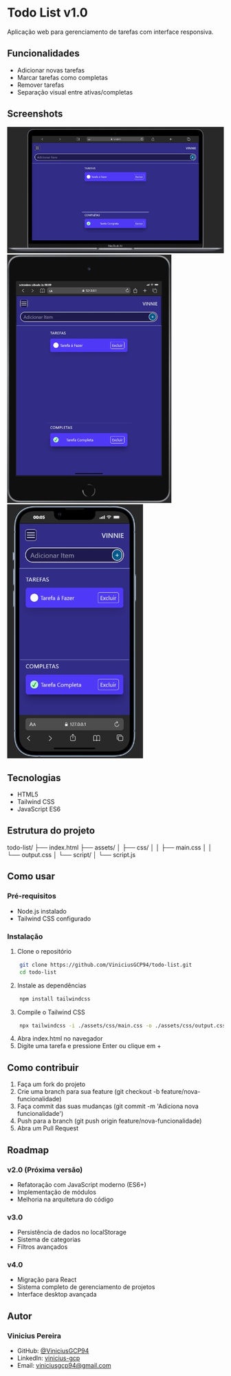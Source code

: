 # Todo List v1.0

Aplicação web para gerenciamento de tarefas com interface responsiva.

## Funcionalidades
- Adicionar novas tarefas
- Marcar tarefas como completas
- Remover tarefas
- Separação visual entre ativas/completas

## Screenshots
![Todo List Preview - Desktop](./assets/images/TODO_LIST-V1-Desktop.png)
![Todo List Preview - Tablet](./assets/images/TODO_LIST-V1-Tablet.png)
![Todo List Preview - Mobile](./assets/images/TODO_LIST-V1-Mobile.png)

## Tecnologias
- HTML5
- Tailwind CSS  
- JavaScript ES6

## Estrutura do projeto
todo-list/
├── index.html
├── assets/
│   ├── css/
│   │   ├── main.css
│   │   └── output.css
│   └── script/
│       └── script.js

## Como usar

### Pré-requisitos
- Node.js instalado
- Tailwind CSS configurado

### Instalação

1. Clone o repositório
```bash
    git clone https://github.com/ViniciusGCP94/todo-list.git
    cd todo-list
```
2. Instale as dependências
```bash
    npm install tailwindcss
```
3. Compile o Tailwind CSS
```bash
    npx tailwindcss -i ./assets/css/main.css -o ./assets/css/output.css --watch
```

4. Abra index.html no navegador
5. Digite uma tarefa e pressione Enter ou clique em +

## Como contribuir
1. Faça um fork do projeto
2. Crie uma branch para sua feature (git checkout -b feature/nova-funcionalidade)
3. Faça commit das suas mudanças (git commit -m 'Adiciona nova funcionalidade')
4. Push para a branch (git push origin feature/nova-funcionalidade)
5. Abra um Pull Request

## Roadmap

### v2.0 (Próxima versão)
- Refatoração com JavaScript moderno (ES6+)
- Implementação de módulos
- Melhoria na arquitetura do código

### v3.0
- Persistência de dados no localStorage
- Sistema de categorias
- Filtros avançados

### v4.0
- Migração para React
- Sistema completo de gerenciamento de projetos
- Interface desktop avançada

## Autor
### Vinicius Pereira

- GitHub: [@ViniciusGCP94](https://github.com/ViniciusGCP94)
- LinkedIn: [vinicius-gcp](https://linkedin.com/in/vinicius-gcp)
- Email: viniciusgcp94@gmail.com